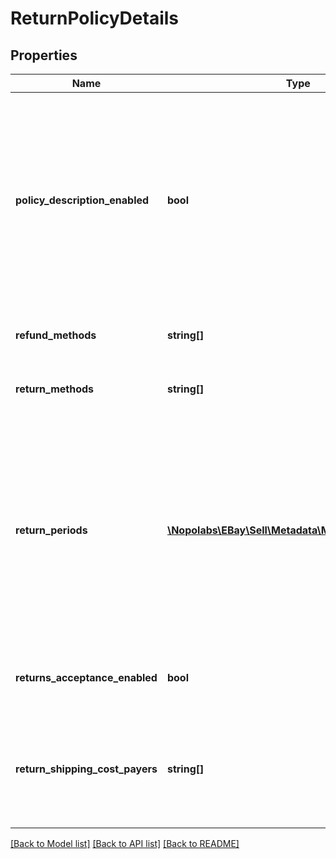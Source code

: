 # ReturnPolicyDetails

## Properties
Name | Type | Description | Notes
------------ | ------------- | ------------- | -------------
**policy_description_enabled** | **bool** | If set to true, this flag indicates you can supply a detailed return policy description within your return policy (for example, by populating the returnInstructions field in the Account API&#39;s createReturnPolicy). User-supplied return policy details are allowed only in the DE, ES, FR, and IT marketplaces. | [optional] 
**refund_methods** | **string[]** | A list of refund methods allowed for the associated category. | [optional] 
**return_methods** | **string[]** | A list of return methods allowed for the associated category. | [optional] 
**return_periods** | [**\Nopolabs\EBay\Sell\Metadata\Model\TimeDuration[]**](TimeDuration.md) | A list of return periods allowed for the associated category. Note that different APIs require you to enter the return period in different ways. For example, the Account API uses the complex TimeDuration type, which takes two values (a unit and a value), whereas the Trading API takes a single value (such as Days_30). | [optional] 
**returns_acceptance_enabled** | **bool** | If set to true, this flag indicates the seller can configure how they handle domestic returns. | [optional] 
**return_shipping_cost_payers** | **string[]** | A list of allowed values for who pays for the return shipping cost. Note that for SNAD returns, the seller is always responsible for the return shipping cost. | [optional] 

[[Back to Model list]](../README.md#documentation-for-models) [[Back to API list]](../README.md#documentation-for-api-endpoints) [[Back to README]](../README.md)


